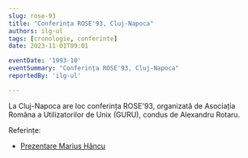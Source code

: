 ```yaml
---
slug: rose-93
title: "Conferința ROSE'93, Cluj-Napoca"
authors: ilg-ul
tags: [cronologie, conferinte]
date: 2023-11-01T09:01

eventDate: '1993-10'
eventSummary: "Conferința ROSE'93, Cluj-Napoca"
reportedBy: 'ilg-ul'

---
```


La Cluj-Napoca are loc conferința ROSE'93, organizată de Asociația Româna
a Utilizatorilor de Unix (GURU), condus de Alexandru Rotaru.

<!-- truncate -->

Referințe:

- [Prezentare Marius Hâncu](http://linux.punct.info/rose93.html)
